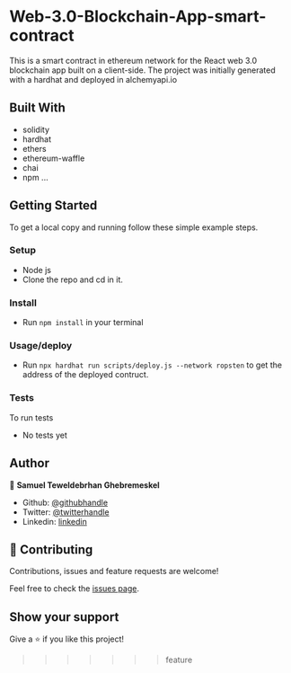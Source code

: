 # Web-3.0-Blockchain-App-smart-contract

This is a smart contract in ethereum network for the React web 3.0 blockchain app built on a client-side. The project was initially generated with a hardhat and deployed in alchemyapi.io

## Built With

- solidity
- hardhat
- ethers
- ethereum-waffle
- chai
- npm
  ...

## Getting Started

To get a local copy and running follow these simple example steps.

### Setup

- Node js
- Clone the repo and cd in it.

### Install

- Run `npm install` in your terminal

### Usage/deploy

- Run `npx hardhat run scripts/deploy.js --network ropsten` to get the address of the deployed contruct.

### Tests

To run tests

- No tests yet

## Author

👤 **Samuel Teweldebrhan Ghebremeskel**

- Github: [@githubhandle](https://github.com/Samitti)
- Twitter: [@twitterhandle](https://twitter.com/Samuel63734232)
- Linkedin: [linkedin](https://www.linkedin.com/in/samuel-ghebremeskel-29685811a/)

## 🤝 Contributing

Contributions, issues and feature requests are welcome!

Feel free to check the [issues page](https://github.com/Samitti/Catalogue-Project-Redux/issues).

## Show your support

Give a ⭐️ if you like this project!

> > > > > > > feature
